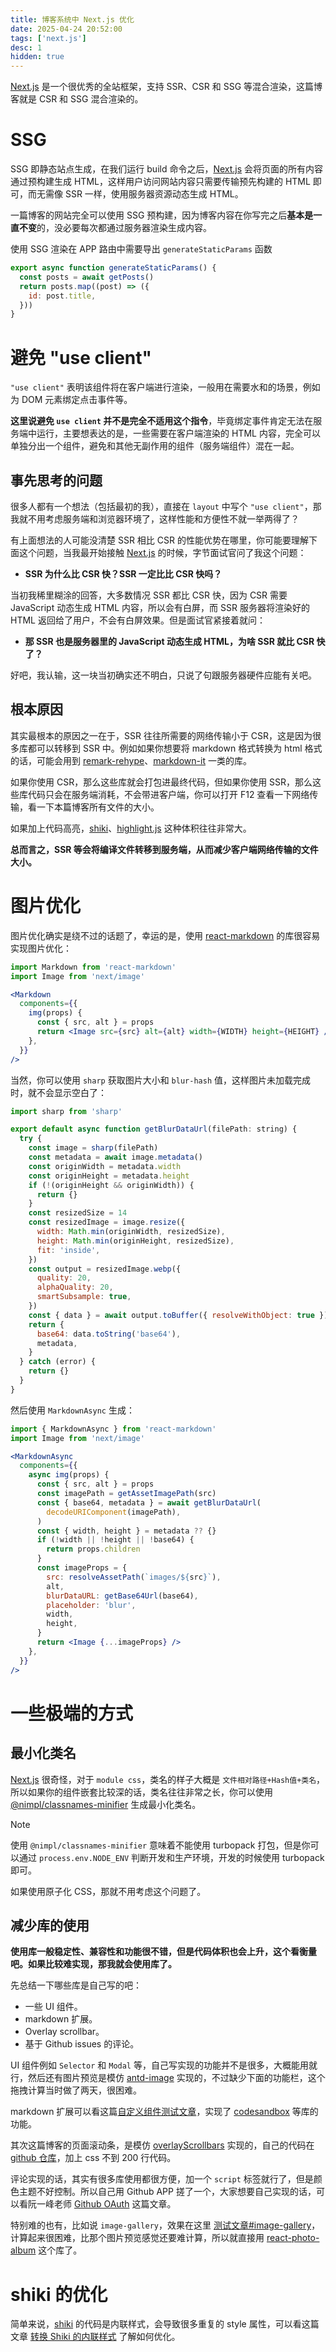```yaml
---
title: 博客系统中 Next.js 优化
date: 2025-04-24 20:52:00
tags: ['next.js']
desc: 1
hidden: true
---
```


[Next.js](https://github.com/vercel/next.js) 是一个很优秀的全站框架，支持 SSR、CSR 和 SSG 等混合渲染，这篇博客就是 CSR 和 SSG 混合渲染的。

# SSG

SSG 即静态站点生成，在我们运行 build 命令之后，[Next.js](https://github.com/vercel/next.js) 会将页面的所有内容通过预构建生成 HTML，这样用户访问网站内容只需要传输预先构建的 HTML 即可，而无需像 SSR 一样，使用服务器资源动态生成 HTML。

一篇博客的网站完全可以使用 SSG 预构建，因为博客内容在你写完之后**基本是一直不变**的，没必要每次都通过服务器渲染生成内容。

使用 SSG 渲染在 APP 路由中需要导出 `generateStaticParams` 函数

```jsx title="app/post/[id]/page.tsx"
export async function generateStaticParams() {
  const posts = await getPosts()
  return posts.map((post) => ({
    id: post.title,
  }))
}
```

# 避免 "use client"

`"use client"` 表明该组件将在客户端进行渲染，一般用在需要水和的场景，例如为 DOM 元素绑定点击事件等。

**这里说避免 `use client` 并不是完全不适用这个指令**，毕竟绑定事件肯定无法在服务端中运行，主要想表达的是，一些需要在客户端渲染的 HTML 内容，完全可以单独分出一个组件，避免和其他无副作用的组件（服务端组件）混在一起。

## 事先思考的问题

很多人都有一个想法（包括最初的我），直接在 `layout` 中写个 `"use client"`，那我就不用考虑服务端和浏览器环境了，这样性能和方便性不就一举两得了？

有上面想法的人可能没清楚 SSR 相比 CSR 的性能优势在哪里，你可能要理解下面这个问题，当我最开始接触 [Next.js](https://github.com/vercel/next.js) 的时候，字节面试官问了我这个问题：

- **SSR 为什么比 CSR 快？SSR 一定比比 CSR 快吗？**

当初我稀里糊涂的回答，大多数情况 SSR 都比 CSR 快，因为 CSR 需要 JavaScript 动态生成 HTML 内容，所以会有白屏，而 SSR 服务器将渲染好的 HTML 返回给了用户，不会有白屏效果。但是面试官紧接着就问：

- **那 SSR 也是服务器里的 JavaScript 动态生成 HTML，为啥 SSR 就比 CSR 快了？**

好吧，我认输，这一块当初确实还不明白，只说了句跟服务器硬件应能有关吧。

## 根本原因

其实最根本的原因之一在于，SSR 往往所需要的网络传输小于 CSR，这是因为很多库都可以转移到 SSR 中。例如如果你想要将 markdown 格式转换为 html 格式的话，可能会用到 [remark-rehype](https://github.com/remarkjs/remark-rehype)、[markdown-it](https://github.com/markdown-it/markdown-it) 一类的库。

如果你使用 CSR，那么这些库就会打包进最终代码，但如果你使用 SSR，那么这些库代码只会在服务端消耗，不会带进客户端，你可以打开 F12 查看一下网络传输，看一下本篇博客所有文件的大小。

如果加上代码高亮，[shiki](https://github.com/shikijs/shiki)、[highlight.js](https://github.com/highlightjs/highlight.js) 这种体积往往非常大。

**总而言之，SSR 等会将编译文件转移到服务端，从而减少客户端网络传输的文件大小。**

# 图片优化

图片优化确实是绕不过的话题了，幸运的是，使用 [react-markdown](https://github.com/remarkjs/react-markdown) 的库很容易实现图片优化：

```jsx
import Markdown from 'react-markdown'
import Image from 'next/image'

<Markdown
  components={{
    img(props) {
      const { src, alt } = props
      return <Image src={src} alt={alt} width={WIDTH} height={HEIGHT} />
    },
  }}
/>
```

当然，你可以使用 `sharp` 获取图片大小和 `blur-hash` 值，这样图片未加载完成时，就不会显示空白了：

```js
import sharp from 'sharp'

export default async function getBlurDataUrl(filePath: string) {
  try {
    const image = sharp(filePath)
    const metadata = await image.metadata()
    const originWidth = metadata.width
    const originHeight = metadata.height
    if (!(originHeight && originWidth)) {
      return {}
    }
    const resizedSize = 14
    const resizedImage = image.resize({
      width: Math.min(originWidth, resizedSize),
      height: Math.min(originHeight, resizedSize),
      fit: 'inside',
    })
    const output = resizedImage.webp({
      quality: 20,
      alphaQuality: 20,
      smartSubsample: true,
    })
    const { data } = await output.toBuffer({ resolveWithObject: true })
    return {
      base64: data.toString('base64'),
      metadata,
    }
  } catch (error) {
    return {}
  }
}
```

然后使用 `MarkdownAsync` 生成：

```jsx
import { MarkdownAsync } from 'react-markdown'
import Image from 'next/image'

<MarkdownAsync
  components={{
    async img(props) {
      const { src, alt } = props
      const imagePath = getAssetImagePath(src)
      const { base64, metadata } = await getBlurDataUrl(
        decodeURIComponent(imagePath),
      )
      const { width, height } = metadata ?? {}
      if (!width || !height || !base64) {
        return props.children
      }
      const imageProps = {
        src: resolveAssetPath(`images/${src}`),
        alt,
        blurDataURL: getBase64Url(base64),
        placeholder: 'blur',
        width,
        height,
      }
      return <Image {...imageProps} />
    },
  }}
/>
```

# 一些极端的方式

## 最小化类名

[Next.js](https://github.com/vercel/next.js) 很奇怪，对于 `module css`，类名的样子大概是 `文件相对路径+Hash值+类名`，所以如果你的组件嵌套比较深的话，类名往往非常之长，你可以使用 [@nimpl/classnames-minifier](https://github.com/vordgi/nimpl-classnames-minifier#readme) 生成最小化类名。

> [!NOTE]
> 使用 `@nimpl/classnames-minifier` 意味着不能使用 turbopack 打包，但是你可以通过 `process.env.NODE_ENV` 判断开发和生产环境，开发的时候使用 turbopack 即可。

如果使用原子化 CSS，那就不用考虑这个问题了。

## 减少库的使用

**使用库一般稳定性、兼容性和功能很不错，但是代码体积也会上升，这个看衡量吧。如果比较难实现，那我就会使用库了。**

先总结一下哪些库是自己写的吧：

- 一些 UI 组件。
- markdown 扩展。
- Overlay scrollbar。
- 基于 Github issues 的评论。

UI 组件例如 `Selector` 和 `Modal` 等，自己写实现的功能并不是很多，大概能用就行，然后还有图片预览是模仿 [antd-image](https://ant.design/components/image-cn) 实现的，不过缺少下面的功能栏，这个拖拽计算当时做了两天，很困难。

markdown 扩展可以看这篇[自定义组件测试文章](https://blog.plumbiu.top/posts/note/custom-component)，实现了 [codesandbox](https://codesandbox.io/) 等库的功能。

其次这篇博客的页面滚动条，是模仿 [overlayScrollbars](https://github.com/KingSora/OverlayScrollbars) 实现的，自己的代码在 [github 仓库](https://github.com/Plumbiu/blog/blob/main/src/components/layout/OverlayScrollbar.tsx)，加上 css 不到 200 行代码。

评论实现的话，其实有很多库使用都很方便，加一个 `script` 标签就行了，但是颜色主题不好控制。所以自己用 Github APP 搓了一个，大家想要自己实现的话，可以看阮一峰老师 [Github OAuth](https://ruanyifeng.com/blog/2019/04/github-oauth.html) 这篇文章。

特别难的也有，比如说 `image-gallery`，效果在这里 [测试文章#image-gallery](https://blog.plumbiu.top/posts/note/custom-component#image-gallery)，计算起来很困难，比那个图片预览感觉还要难计算，所以就直接用 [react-photo-album](https://github.com/igordanchenko/react-photo-album) 这个库了。

# shiki 的优化

简单来说，[shiki](https://github.com/shikijs/shiki) 的代码是内联样式，会导致很多重复的 style 属性，可以看这篇文章 [转换 Shiki 的内联样式](https://blog.plumbiu.top/posts/blog/shiki-class-transformer) 了解如何优化。
